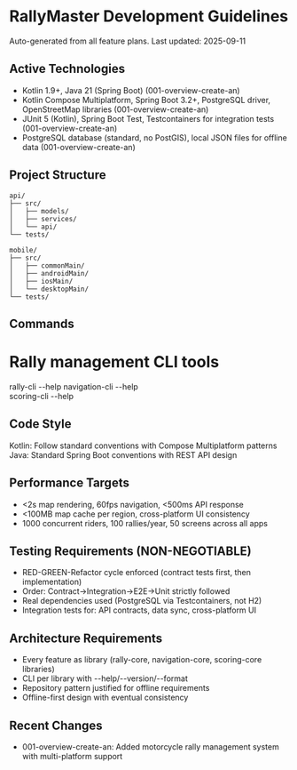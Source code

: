 # RallyMaster Development Guidelines

Auto-generated from all feature plans. Last updated: 2025-09-11

## Active Technologies
- Kotlin 1.9+, Java 21 (Spring Boot) (001-overview-create-an)
- Kotlin Compose Multiplatform, Spring Boot 3.2+, PostgreSQL driver, OpenStreetMap libraries (001-overview-create-an)
- JUnit 5 (Kotlin), Spring Boot Test, Testcontainers for integration tests (001-overview-create-an)
- PostgreSQL database (standard, no PostGIS), local JSON files for offline data (001-overview-create-an)

## Project Structure
```
api/
├── src/
│   ├── models/
│   ├── services/
│   └── api/
└── tests/

mobile/
├── src/
│   ├── commonMain/
│   ├── androidMain/
│   ├── iosMain/
│   └── desktopMain/
└── tests/
```

## Commands
# Rally management CLI tools
rally-cli --help
navigation-cli --help  
scoring-cli --help

## Code Style
Kotlin: Follow standard conventions with Compose Multiplatform patterns
Java: Standard Spring Boot conventions with REST API design

## Performance Targets
- <2s map rendering, 60fps navigation, <500ms API response
- <100MB map cache per region, cross-platform UI consistency
- 1000 concurrent riders, 100 rallies/year, 50 screens across all apps

## Testing Requirements (NON-NEGOTIABLE)
- RED-GREEN-Refactor cycle enforced (contract tests first, then implementation)
- Order: Contract→Integration→E2E→Unit strictly followed
- Real dependencies used (PostgreSQL via Testcontainers, not H2)
- Integration tests for: API contracts, data sync, cross-platform UI

## Architecture Requirements
- Every feature as library (rally-core, navigation-core, scoring-core libraries)
- CLI per library with --help/--version/--format
- Repository pattern justified for offline requirements
- Offline-first design with eventual consistency

## Recent Changes
- 001-overview-create-an: Added motorcycle rally management system with multi-platform support

<!-- MANUAL ADDITIONS START -->
<!-- MANUAL ADDITIONS END -->